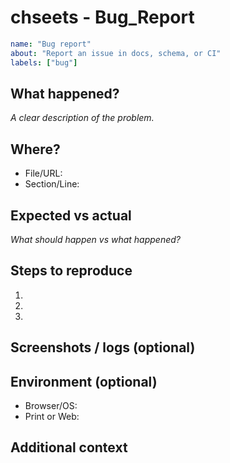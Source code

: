 # chseets - Bug_Report

```yml
name: "Bug report"
about: "Report an issue in docs, schema, or CI"
labels: ["bug"]
```

## What happened?

_A clear description of the problem._

## Where?

- File/URL:
- Section/Line:

## Expected vs actual

_What should happen vs what happened?_

## Steps to reproduce

1.
2.
3.

## Screenshots / logs (optional)

## Environment (optional)

- Browser/OS:
- Print or Web:

## Additional context
